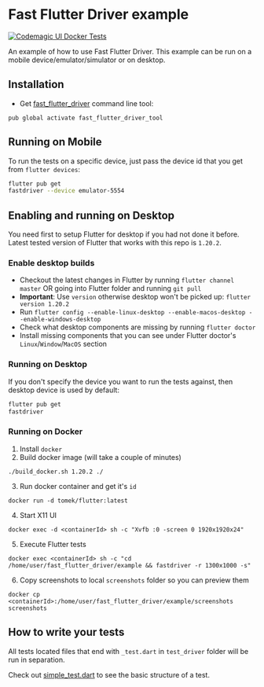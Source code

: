 # Fast Flutter Driver example

[![Codemagic UI Docker Tests](https://api.codemagic.io/apps/5f4fcc8d9c731164dfcaf6e4/flutter-driver-example/status_badge.svg)](https://codemagic.io/apps/5f4fcc8d9c731164dfcaf6e4/flutter-driver-example/latest_build)


An example of how to use Fast Flutter Driver.
This example can be run on a mobile device/emulator/simulator or on desktop.

## Installation
- Get [fast_flutter_driver][fast_flutter_driver] command line tool:
```shell script
pub global activate fast_flutter_driver_tool
```

## Running on Mobile
To run the tests on a specific device, just pass the device id that you get from `flutter devices`:
```bash
flutter pub get
fastdriver --device emulator-5554
```

## Enabling and running on Desktop
You need first to setup Flutter for desktop if you had not done it before.
Latest tested version of Flutter that works with this repo is `1.20.2`.

### Enable desktop builds

* Checkout the latest changes in Flutter by running `flutter channel master` OR going into Flutter folder and running `git pull`
* **Important**: Use `version` otherwise desktop won't be picked up: `flutter version 1.20.2`
* Run `flutter config --enable-linux-desktop --enable-macos-desktop --enable-windows-desktop`
* Check what desktop components are missing by running `flutter doctor`
* Install missing components that you can see under Flutter doctor's  `Linux`/`Window`/`MacOS` section


### Running on Desktop
If you don't specify the device you want to run the tests against, then desktop device is used by default:
```bash
flutter pub get
fastdriver
```


### Running on Docker
1) Install `docker`
2) Build docker image (will take a couple of minutes)
```
./build_docker.sh 1.20.2 ./
```
3) Run docker container and get it's `id`
```
docker run -d tomek/flutter:latest
```
4) Start X11 UI
```
docker exec -d <containerId> sh -c "Xvfb :0 -screen 0 1920x1920x24"
```
5) Execute Flutter tests
```
docker exec <containerId> sh -c "cd /home/user/fast_flutter_driver/example && fastdriver -r 1300x1000 -s"
```
6) Copy screenshots to local `screenshots` folder so you can preview them
```
docker cp <containerId>:/home/user/fast_flutter_driver/example/screenshots screenshots
```



## How to write your tests
All tests located files that end with `_test.dart` in `test_driver` folder will be run in separation.

Check out [simple_test.dart][simple_test] to see the basic structure of a test.


[fast_flutter_driver]: https://github.com/tomaszpolanski/fast_flutter_driver
[simple_test]: test_driver/simple_test.dart